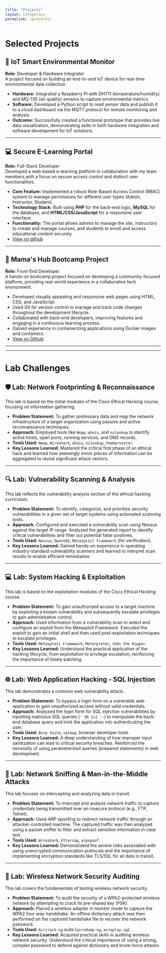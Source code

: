 ```yaml
---
title: "Projects"
layout: categories
permalink: /projects/
---
```


# Selected Projects

## 🚀 IoT Smart Environmental Monitor
**Role:** Developer & Hardware Integrator  
A project focused on building an end-to-end IoT device for real-time environmental data collection.
-   **Hardware:** Integrated a Raspberry Pi with DHT11 (temperature/humidity) and MQ-135 (air quality) sensors to capture environmental metrics.
-   **Software:** Developed a Python script to read sensor data and publish it to a cloud dashboard via the MQTT protocol for remote monitoring and analysis.
-   **Outcome:** Successfully created a functional prototype that provides live data visualization, demonstrating skills in both hardware integration and software development for IoT solutions.

---

## 💻 Secure E-Learning Portal
**Role:** Full-Stack Developer  
Developed a web-based e-learning platform in collaboration with my team members,with a focus on secure access control and distinct user functionalities.
-   **Core Feature:** Implemented a robust Role-Based Access Control (RBAC) system to manage permissions for different user types (Admin, Instructor, Student).
-   **Technology Stack:** Built using **PHP** for the back-end logic, **MySQL** for the database, and **HTML/CSS/JavaScript** for a responsive user interface.
-   **Functionality:** The portal allows admins to manage the site, instructors to create and manage courses, and students to enroll and access educational content securely.
-   [View on github](https://github.com/gisembaberryl/webproject.git)

---

## 🚀 Mama's Hub Bootcamp Project
**Role:** Front-End Developer  
A hands-on bootcamp project focused on developing a community-focused platform, providing real-world experience in a collaborative tech environment.
-   Developed visually appealing and responsive web pages using HTML, CSS, and JavaScript.
-   Used Git for version control to manage and track code changes throughout the development lifecycle.
-   Collaborated with back-end developers, improving features and engaging in a continuous learning process.
-   Gained experience in containerizing applications using Docker images and containers.
-   [View on Github](https://github.com/gisembaberryl/mamashub-web.git)

---
---

# Lab Challenges

## 🛡 Lab: Network Footprinting & Reconnaissance
This lab is based on the initial modules of the Cisco Ethical Hacking course, focusing on information gathering.

-   **Problem Statement:** To gather preliminary data and map the network infrastructure of a target organization using passive and active reconnaissance techniques.
-   **Approach:** Employed tools like `Nmap`, `whois`, and `nslookup` to identify active hosts, open ports, running services, and DNS records.
-   **Tools Used:** `Nmap`, `Wireshark`, `whois`, `nslookup`, `theHarvester`.
-   **Key Lessons Learned:** Mastered the critical first phase of an ethical hack and learned how seemingly minor pieces of information can be aggregated to reveal significant attack vectors.

---

## 🔍 Lab: Vulnerability Scanning & Analysis
This lab reflects the vulnerability analysis section of the ethical hacking curriculum.

-   **Problem Statement:** To identify, categorize, and prioritize security vulnerabilities in a given set of target systems using automated scanning tools.
-   **Approach:** Configured and executed a vulnerability scan using Nessus against the target IP range. Analyzed the generated report to identify critical vulnerabilities and filter out potential false positives.
-   **Tools Used:** `Nessus`, `OpenVAS`, `Metasploit Framework` (for verification).
-   **Key Lessons Learned:** Gained hands-on experience in operating industry-standard vulnerability scanners and learned to interpret scan results to enable efficient remediation.

---

## 💻 Lab: System Hacking & Exploitation
This lab is based on the exploitation modules of the Cisco Ethical Hacking course.

-   **Problem Statement:** To gain unauthorized access to a target machine by exploiting a known vulnerability and subsequently escalate privileges to gain administrative control.
-   **Approach:** Used information from a vulnerability scan to select and configure an exploit from the Metasploit Framework. Executed the exploit to gain an initial shell and then used post-exploitation techniques to escalate privileges.
-   **Tools Used:** `Metasploit Framework`, `Meterpreter`, `John the Ripper`.
-   **Key Lessons Learned:** Understood the practical application of the hacking lifecycle, from exploitation to privilege escalation, reinforcing the importance of timely patching.

---

## 🌐 Lab: Web Application Hacking - SQL Injection
This lab demonstrates a common web vulnerability attack.

-   **Problem Statement:** To bypass a login form on a vulnerable web application to gain unauthorized access without valid credentials.
-   **Approach:** Analyzed the login form for SQL injection vulnerabilities by inputting malicious SQL queries (`' OR 1=1 --`) to manipulate the back-end database query and trick the application into authenticating the user.
-   **Tools Used:** `Burp Suite`, `sqlmap`, browser developer tools.
-   **Key Lessons Learned:** A deep understanding of how improper input sanitization can lead to critical security breaches. Reinforced the necessity of using parameterized queries (prepared statements) in web development.

---

## 📡 Lab: Network Sniffing & Man-in-the-Middle Attacks
This lab focuses on intercepting and analyzing data in transit.

-   **Problem Statement:** To intercept and analyze network traffic to capture credentials being transmitted over an insecure protocol (e.g., FTP, Telnet).
-   **Approach:** Used ARP spoofing to redirect network traffic through an attacker-controlled machine. The captured traffic was then analyzed using a packet sniffer to filter and extract sensitive information in clear text.
-   **Tools Used:** `Wireshark`, `Ettercap`, `arpspoof`.
-   **Key Lessons Learned:** Demonstrated the severe risks associated with using unencrypted communication protocols and the importance of implementing encryption standards like TLS/SSL for all data in transit.

---

## 📶 Lab: Wireless Network Security Auditing
This lab covers the fundamentals of testing wireless network security.

-   **Problem Statement:** To audit the security of a WPA2-protected wireless network by attempting to crack its pre-shared key (PSK).
-   **Approach:** Placed a wireless adapter in monitor mode to capture the WPA2 four-way handshake. An offline dictionary attack was then performed on the captured handshake file to recover the network password.
-   **Tools Used:** `Aircrack-ng` suite (`airodump-ng`, `aireplay-ng`).
-   **Key Lessons Learned:** Acquired practical skills in auditing wireless network security. Understood the critical importance of using a strong, complex password to defend against dictionary and brute-force attacks.


